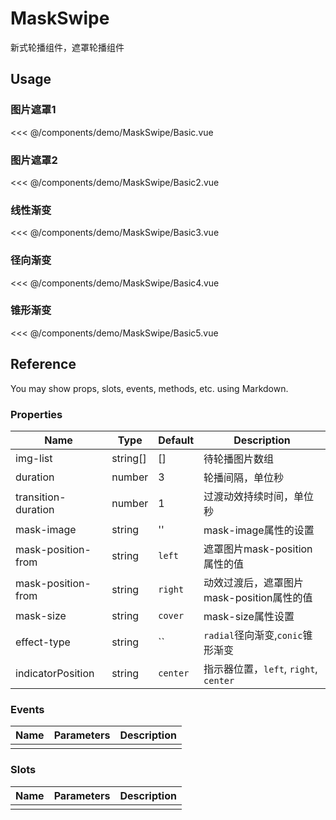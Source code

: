 <script setup>
import Basic from './demo/MaskSwipe/Basic.vue'
import Basic2 from './demo/MaskSwipe/Basic2.vue'
import Basic3 from './demo/MaskSwipe/Basic3.vue'
import Basic4 from './demo/MaskSwipe/Basic4.vue'
import Basic5 from './demo/MaskSwipe/Basic5.vue'
</script>
# MaskSwipe

新式轮播组件，遮罩轮播组件

## Usage

### 图片遮罩1

<DemoContainer>
  <Basic/>
</DemoContainer>

<<< @/components/demo/MaskSwipe/Basic.vue

### 图片遮罩2

<DemoContainer>
  <Basic2/>
</DemoContainer>

<<< @/components/demo/MaskSwipe/Basic2.vue

### 线性渐变

<DemoContainer>
  <Basic3/>
</DemoContainer>

<<< @/components/demo/MaskSwipe/Basic3.vue

### 径向渐变

<DemoContainer>
  <Basic4/>
</DemoContainer>

<<< @/components/demo/MaskSwipe/Basic4.vue

### 锥形渐变

<DemoContainer>
  <Basic5/>
</DemoContainer>

<<< @/components/demo/MaskSwipe/Basic5.vue

## Reference
You may show props, slots, events, methods, etc. using Markdown.

### Properties

| Name                | Type     | Default  | Description                     |
|---------------------|----------|----------|---------------------------------|
| img-list            | string[] | []       | 待轮播图片数组                         |
| duration            | number   | 3        | 轮播间隔，单位秒                        |
| transition-duration | number       | 1        | 过渡动效持续时间，单位秒                    |
| mask-image          | string   | ''       | mask-image属性的设置                 |
| mask-position-from  | string   | `left`   | 遮罩图片mask-position属性的值           |
| mask-position-from  | string   | `right`  | 动效过渡后，遮罩图片mask-position属性的值     |
| mask-size           | string   | `cover`  | mask-size属性设置                   |
| effect-type         | string   | ``  | `radial`径向渐变,`conic`锥形渐变        |
| indicatorPosition   | string   | `center` | 指示器位置，`left`, `right`, `center` |  

### Events

| Name        | Parameters   | Description     |
| ----------- | ----------   | --------------- |
|             |              |                 |

### Slots

| Name        | Parameters   | Description     |
| ----------- | ----------   | --------------- |
|             |              |                 |
